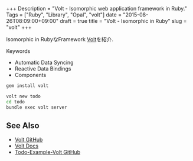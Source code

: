 +++
Description = "Volt - Isomorphic web application framework in Ruby."
Tags = ["Ruby", "Library", "Opal", "volt"]
date = "2015-08-26T08:09:00+09:00"
draft = true
title = "Volt - Isomorphic in Ruby"
slug = "volt"
+++

Isomorphic in RubyなFramework [Volt](https://github.com/voltrb/volt/)を紹介.

<!--more-->

Keywords
- Automatic Data Syncing
- Reactive Data Bindings
- Components

```sh
gem install volt
```

```sh
volt new todo
cd todo
bundle exec volt server
```

See Also
---

- [Volt GitHub](https://github.com/voltrb/volt/)
- [Volt Docs](http://voltframework.com/docs)
- [Todo-Example-Volt GitHub](https://github.com/Rudolph-Miller/todo_example_volt)
